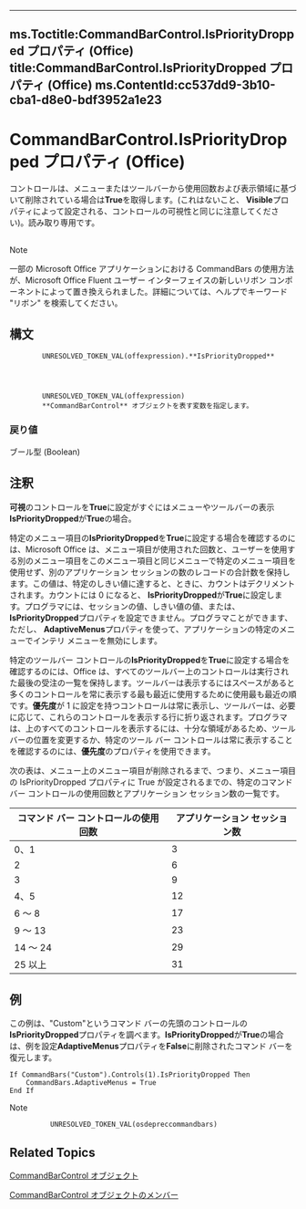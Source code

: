 

---
ms.Toctitle:CommandBarControl.IsPriorityDropped プロパティ (Office)
title:CommandBarControl.IsPriorityDropped プロパティ (Office)
ms.ContentId:cc537dd9-3b10-cba1-d8e0-bdf3952a1e23
---
# CommandBarControl.IsPriorityDropped プロパティ (Office)




コントロールは、メニューまたはツールバーから使用回数および表示領域に基づいて削除されている場合は**True**を取得します。(これはないこと、 **Visible**プロパティによって設定される、コントロールの可視性と同じに注意してください)。読み取り専用です。

## 

>[!NOTE]
>一部の Microsoft Office アプリケーションにおける CommandBars の使用方法が、Microsoft Office Fluent ユーザー インターフェイスの新しいリボン コンポーネントによって置き換えられました。詳細については、ヘルプでキーワード "リボン" を検索してください。





## 構文

            UNRESOLVED_TOKEN_VAL(offexpression).**IsPriorityDropped**




            UNRESOLVED_TOKEN_VAL(offexpression)
            **CommandBarControl** オブジェクトを表す変数を指定します。

### 戻り値
ブール型 (Boolean)





## 注釈
**可視**のコントロールを**True**に設定がすぐにはメニューやツールバーの表示**IsPriorityDropped**が**True**の場合。



特定のメニュー項目の**IsPriorityDropped**を**True**に設定する場合を確認するのには、Microsoft Office は、メニュー項目が使用された回数と、ユーザーを使用する別のメニュー項目をこのメニュー項目と同じメニューで特定のメニュー項目を使用せず、別のアプリケーション セッションの数のレコードの合計数を保持します。この値は、特定のしきい値に達すると、ときに、カウントはデクリメントされます。カウントには 0 になると、 **IsPriorityDropped**が**True**に設定します。プログラマには、セッションの値、しきい値の値、または、 **IsPriorityDropped**プロパティを設定できません。プログラマことができます、ただし、 **AdaptiveMenus**プロパティを使って、アプリケーションの特定のメニューでインテリ メニューを無効にします。



特定のツールバー コントロールの**IsPriorityDropped**を**True**に設定する場合を確認するのには、Office は、すべてのツールバー上のコントロールは実行された最後の受注の一覧を保持します。ツールバーは表示するにはスペースがあると多くのコントロールを常に表示する最も最近に使用するために使用最も最近の順です。**優先度**が 1 に設定を持つコントロールは常に表示し、ツールバーは、必要に応じて、これらのコントロールを表示する行に折り返されます。プログラマは、上のすべてのコントロールを表示するには、十分な領域があるため、ツールバーの位置を変更するか、特定のツール バー コントロールは常に表示することを確認するのには、**優先度**のプロパティを使用できます。



次の表は、メニュー上のメニュー項目が削除されるまで、つまり、メニュー項目の IsPriorityDropped プロパティに True が設定されるまでの、特定のコマンド バー コントロールの使用回数とアプリケーション セッション数の一覧です。

|**コマンド バー コントロールの使用回数**|**アプリケーション セッション数**|
|---|---|
|0、1|3|
|2|6|
|3|9|
|4、5|12|
|6 ～ 8|17|
|9 ～ 13|23|
|14 ～ 24|29|
|25 以上|31|



## 例
この例は、"Custom"というコマンド バーの先頭のコントロールの**IsPriorityDropped**プロパティを調べます。**IsPriorityDropped**が**True**の場合は、例を設定**AdaptiveMenus**プロパティを**False**に削除されたコマンド バーを復元します。

```vba
If CommandBars("Custom").Controls(1).IsPriorityDropped Then 
    CommandBars.AdaptiveMenus = True  
End If
```




>[!NOTE]
>
              UNRESOLVED_TOKEN_VAL(osdepreccommandbars)
            





## Related Topics

[CommandBarControl オブジェクト](b104ec00-beeb-a927-4b7b-108f4e3164f5.md)

[CommandBarControl オブジェクトのメンバー](1d2360e4-7511-a3a4-9959-2f7c8282bf99.md)




